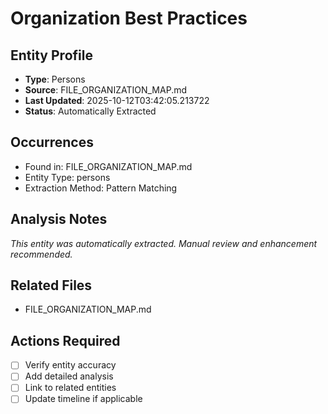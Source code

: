 # Organization Best Practices

## Entity Profile
- **Type**: Persons
- **Source**: FILE_ORGANIZATION_MAP.md
- **Last Updated**: 2025-10-12T03:42:05.213722
- **Status**: Automatically Extracted

## Occurrences
- Found in: FILE_ORGANIZATION_MAP.md
- Entity Type: persons
- Extraction Method: Pattern Matching

## Analysis Notes
*This entity was automatically extracted. Manual review and enhancement recommended.*

## Related Files
- FILE_ORGANIZATION_MAP.md

## Actions Required
- [ ] Verify entity accuracy
- [ ] Add detailed analysis
- [ ] Link to related entities
- [ ] Update timeline if applicable
